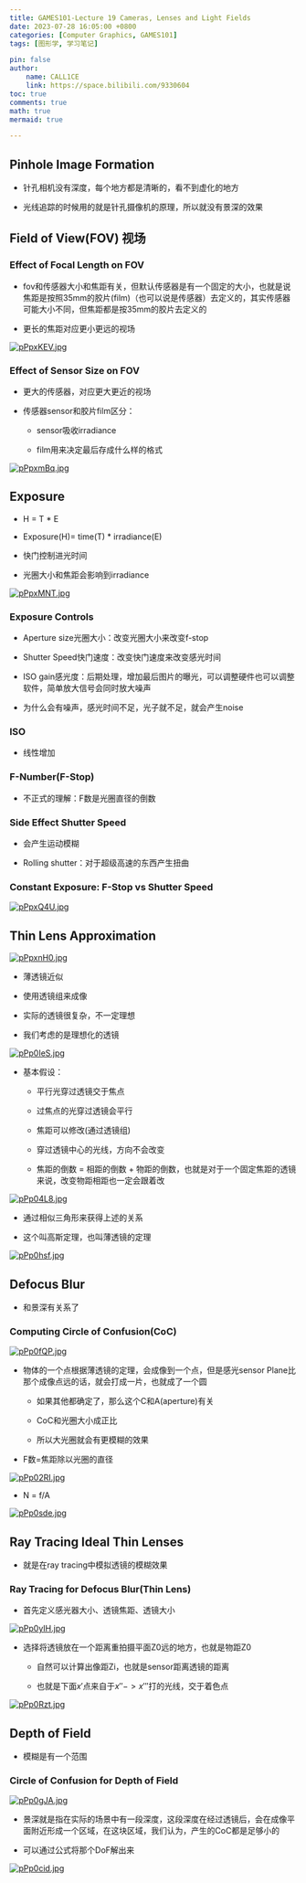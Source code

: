 ```yaml
---
title: GAMES101-Lecture 19 Cameras, Lenses and Light Fields
date: 2023-07-28 16:05:00 +0800
categories: [Computer Graphics, GAMES101]
tags: [图形学, 学习笔记]

pin: false
author: 
    name: CALL1CE
    link: https://space.bilibili.com/9330604
toc: true
comments: true
math: true
mermaid: true

---
```


## Pinhole Image Formation

* 针孔相机没有深度，每个地方都是清晰的，看不到虚化的地方

* 光线追踪的时候用的就是针孔摄像机的原理，所以就没有景深的效果

## Field of View(FOV) 视场

### Effect of Focal Length on FOV

* fov和传感器大小和焦距有关，但默认传感器是有一个固定的大小，也就是说焦距是按照35mm的胶片(film)（也可以说是传感器）去定义的，其实传感器可能大小不同，但焦距都是按35mm的胶片去定义的

* 更长的焦距对应更小更远的视场

[![pPpxKEV.jpg](https://s1.ax1x.com/2023/07/31/pPpxKEV.jpg)](https://imgse.com/i/pPpxKEV)

### Effect of Sensor Size on FOV

* 更大的传感器，对应更大更近的视场

* 传感器sensor和胶片film区分：
  
  * sensor吸收irradiance
  
  * film用来决定最后存成什么样的格式

[![pPpxmBq.jpg](https://s1.ax1x.com/2023/07/31/pPpxmBq.jpg)](https://imgse.com/i/pPpxmBq)

## Exposure

* H = T \* E

* Exposure(H)= time(T) \* irradiance(E)

* 快门控制进光时间

* 光圈大小和焦距会影响到irradiance

[![pPpxMNT.jpg](https://s1.ax1x.com/2023/07/31/pPpxMNT.jpg)](https://imgse.com/i/pPpxMNT)

### Exposure Controls

* Aperture size光圈大小：改变光圈大小来改变f-stop

* Shutter Speed快门速度：改变快门速度来改变感光时间

* ISO gain感光度：后期处理，增加最后图片的曝光，可以调整硬件也可以调整软件，简单放大信号会同时放大噪声

* 为什么会有噪声，感光时间不足，光子就不足，就会产生noise

### ISO

* 线性增加

### F-Number(F-Stop)

* 不正式的理解：F数是光圈直径的倒数

### Side Effect Shutter Speed

* 会产生运动模糊

* Rolling shutter：对于超级高速的东西产生扭曲

### Constant Exposure: F-Stop vs Shutter Speed

[![pPpxQ4U.jpg](https://s1.ax1x.com/2023/07/31/pPpxQ4U.jpg)](https://imgse.com/i/pPpxQ4U)

## Thin Lens Approximation

[![pPpxnH0.jpg](https://s1.ax1x.com/2023/07/31/pPpxnH0.jpg)](https://imgse.com/i/pPpxnH0)

* 薄透镜近似

* 使用透镜组来成像

* 实际的透镜很复杂，不一定理想

* 我们考虑的是理想化的透镜

[![pPp0IeS.jpg](https://s1.ax1x.com/2023/07/30/pPp0IeS.jpg)](https://imgse.com/i/pPp0IeS)

* 基本假设：
  
  * 平行光穿过透镜交于焦点
  
  * 过焦点的光穿过透镜会平行
  
  * 焦距可以修改(通过透镜组)
  
  * 穿过透镜中心的光线，方向不会改变
  
  * 焦距的倒数 = 相距的倒数 + 物距的倒数，也就是对于一个固定焦距的透镜来说，改变物距相距也一定会跟着改

[![pPp04L8.jpg](https://s1.ax1x.com/2023/07/30/pPp04L8.jpg)](https://imgse.com/i/pPp04L8)

* 通过相似三角形来获得上述的关系

* 这个叫高斯定理，也叫薄透镜的定理

[![pPp0hsf.jpg](https://s1.ax1x.com/2023/07/30/pPp0hsf.jpg)](https://imgse.com/i/pPp0hsf)

## Defocus Blur

* 和景深有关系了

### Computing Circle of Confusion(CoC)

[![pPp0fQP.jpg](https://s1.ax1x.com/2023/07/30/pPp0fQP.jpg)](https://imgse.com/i/pPp0fQP)

* 物体的一个点根据薄透镜的定理，会成像到一个点，但是感光sensor Plane比那个成像点远的话，就会打成一片，也就成了一个圆
  
  * 如果其他都确定了，那么这个C和A(aperture)有关
  
  * CoC和光圈大小成正比
  
  * 所以大光圈就会有更模糊的效果

* F数=焦距除以光圈的直径

[![pPp02RI.jpg](https://s1.ax1x.com/2023/07/30/pPp02RI.jpg)](https://imgse.com/i/pPp02RI)

* N = f/A

[![pPp0sde.jpg](https://s1.ax1x.com/2023/07/30/pPp0sde.jpg)](https://imgse.com/i/pPp0sde)

## Ray Tracing Ideal Thin Lenses

* 就是在ray tracing中模拟透镜的模糊效果

### Ray Tracing for Defocus Blur(Thin Lens)

* 首先定义感光器大小、透镜焦距、透镜大小

[![pPp0yIH.jpg](https://s1.ax1x.com/2023/07/30/pPp0yIH.jpg)](https://imgse.com/i/pPp0yIH)

* 选择将透镜放在一个距离重拍摄平面Z0远的地方，也就是物距Z0
  
  * 自然可以计算出像距Zi，也就是sensor距离透镜的距离
  
  * 也就是下面$x\prime$点来自于$x\prime\prime -> x\prime\prime\prime$打的光线，交于着色点

[![pPp0Rzt.jpg](https://s1.ax1x.com/2023/07/30/pPp0Rzt.jpg)](https://imgse.com/i/pPp0Rzt)

## Depth of Field

* 模糊是有一个范围

### Circle of Confusion for  Depth of Field

[![pPp0gJA.jpg](https://s1.ax1x.com/2023/07/30/pPp0gJA.jpg)](https://imgse.com/i/pPp0gJA)

* 景深就是指在实际的场景中有一段深度，这段深度在经过透镜后，会在成像平面附近形成一个区域，在这块区域，我们认为，产生的CoC都是足够小的

* 可以通过公式将那个DoF解出来

[![pPp0cid.jpg](https://s1.ax1x.com/2023/07/30/pPp0cid.jpg)](https://imgse.com/i/pPp0cid)
